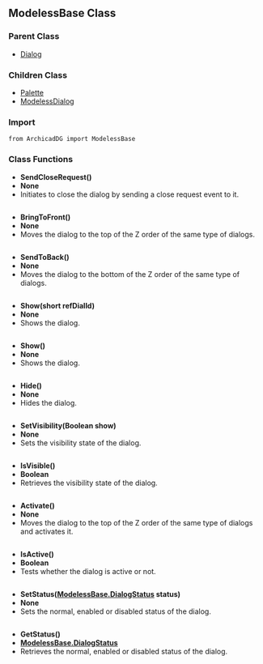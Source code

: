 ## ModelessBase Class

### Parent Class
* [Dialog](Dialog.md)

### Children Class
* [Palette](Palette.md)
* [ModelessDialog](ModelessDialog.md)

### Import
```
from ArchicadDG import ModelessBase
``` 

### Class Functions

* **SendCloseRequest()**
* **None**
* Initiates to close the dialog by sending a close request event to it.
```

```


* **BringToFront()**
* **None**
* Moves the dialog to the top of the Z order of the same type of dialogs.

```

```

* **SendToBack()**
* **None**
* Moves the dialog to the bottom of the Z order of the same type of dialogs.

```

```

* **Show(short refDialId)**
* **None**
* Shows the dialog.

```

```

* **Show()**
* **None**
* Shows the dialog.

```

```

* **Hide()**
* **None**
* Hides the dialog.

```

```

* **SetVisibility(Boolean show)**
* **None**
* Sets the visibility state of the dialog.

```

```

* **IsVisible()**
* **Boolean**
* Retrieves the visibility state of the dialog.
```

```

* **Activate()**
* **None**
* Moves the dialog to the top of the Z order of the same type of dialogs and activates it.
```

```

* **IsActive()**
* **Boolean**
* Tests whether the dialog is active or not.
```

```

* **SetStatus([ModelessBase.DialogStatus](ModelessBase_DialogStatus.md) status)**
* **None**
* Sets the normal, enabled or disabled status of the dialog.
```

```

* **GetStatus()**
* **[ModelessBase.DialogStatus](ModelessBase_DialogStatus.md)**
* Retrieves the normal, enabled or disabled status of the dialog.
```

```
